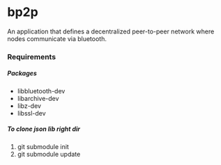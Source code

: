 # bp2p
An application that defines a decentralized peer-to-peer network where nodes communicate via bluetooth. 

### Requirements

##### Packages
* libbluetooth-dev
* libarchive-dev
* libz-dev
* libssl-dev

##### To clone json lib right dir
1. git submodule init
2. git submodule update
